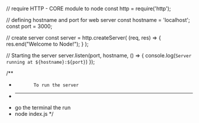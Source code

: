 // require HTTP - CORE module to node
const http = require('http');

// defining hostname and port for web server
const hostname = 'localhost';
const port = 3000;

// create server
const server = http.createServer(
    (req, res) => {
        res.end("Welcome to Node!");
    }
);

// Starting the server
server.listen(port, hostname, () => {
    console.log(`Server running at ${hostname}:${port}`)
});


/**
 *            To run the server
 * ------------------------------------------
 * go the terminal the run
 * node index.js
 */

